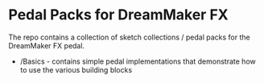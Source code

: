 # Pedal Packs for DreamMaker FX

The repo contains a collection of sketch collections / pedal packs for the DreamMaker FX pedal.

 * /Basics - contains simple pedal implementations that demonstrate how to use the various building blocks


